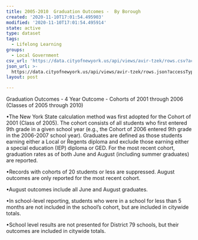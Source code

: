 ```yaml
---
title: 2005-2010  Graduation Outcomes -  By Borough
created: '2020-11-10T17:01:54.495903'
modified: '2020-11-10T17:01:54.495914'
state: active
type: dataset
tags:
  - Lifelong Learning
groups:
  - Local Government
csv_url: 'https://data.cityofnewyork.us/api/views/avir-tzek/rows.csv?accessType=DOWNLOAD'
json_url: >-
  https://data.cityofnewyork.us/api/views/avir-tzek/rows.json?accessType=DOWNLOAD
layout: post

---
```

Graduation Outcomes - 4 Year Outcome - Cohorts of 2001 through 2006 (Classes of 2005 through 2010) 

•The New York State calculation method was first adopted for the Cohort of 2001 (Class of 2005). The cohort consists of all students who first entered 9th grade in a given school year (e.g., the Cohort of 2006 entered 9th grade in the 2006-2007 school year). Graduates are defined as those students earning either a Local or Regents diploma and exclude those earning either a special education (IEP) diploma or GED. For the most recent cohort, graduation rates as of both June and August (including summer graduates) are reported. 

•Records with cohorts of 20 students or less are suppressed. August outcomes are only reported for the most recent cohort. 

•August outcomes include all June and August graduates. 

•In school-level reporting, students who were in a school for less than 5 months are not included in the school’s cohort, but are included in citywide totals. 

•School level results are not presented for District 79 schools, but their outcomes are included in citywide totals.

